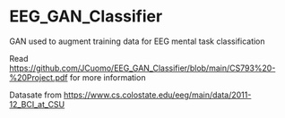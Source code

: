 # EEG_GAN_Classifier
GAN used to augment training data for EEG mental task classification

Read https://github.com/JCuomo/EEG_GAN_Classifier/blob/main/CS793%20-%20Project.pdf for more information

Datasate from https://www.cs.colostate.edu/eeg/main/data/2011-12_BCI_at_CSU

